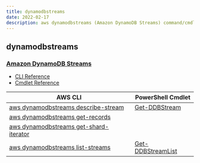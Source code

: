 ```yaml
---
title: dynamodbstreams
date: 2022-02-17
description: aws dynamodbstreams (Amazon DynamoDB Streams) command/cmdlet list.
---
```


## dynamodbstreams

### [Amazon DynamoDB Streams](https://aws.amazon.com/dynamodb/)

* [CLI Reference](https://docs.aws.amazon.com/cli/latest/reference/dynamodbstreams/index.html)
* [Cmdlet Reference](https://docs.aws.amazon.com/powershell/latest/reference/items/Amazon_DynamoDB_cmdlets.html)

|AWS CLI|PowerShell Cmdlet|
|----|----|
|[aws dynamodbstreams describe-stream](https://docs.aws.amazon.com/cli/latest/reference/dynamodbstreams/describe-stream.html)|[Get-DDBStream](https://docs.aws.amazon.com/powershell/latest/reference/items/Get-DDBStream.html)|
|[aws dynamodbstreams get-records](https://docs.aws.amazon.com/cli/latest/reference/dynamodbstreams/get-records.html)||
|[aws dynamodbstreams get-shard-iterator](https://docs.aws.amazon.com/cli/latest/reference/dynamodbstreams/get-shard-iterator.html)||
|[aws dynamodbstreams list-streams](https://docs.aws.amazon.com/cli/latest/reference/dynamodbstreams/list-streams.html)|[Get-DDBStreamList](https://docs.aws.amazon.com/powershell/latest/reference/items/Get-DDBStreamList.html)|

